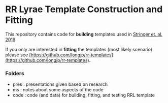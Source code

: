 # RR Lyrae Template Construction and Fitting #

This repository contains code for **building** templates used in [Stringer et. al. 2019](https://doi.org/10.3847/1538-3881/ab1f46).

If you only are interested in **fitting** the templates (most likely scenario) please see [https://github.com/longjp/rr-templates](https://github.com/longjp/rr-templates).


### Folders ###

- pres : presentations given based on research
- ms   : notes about some aspects of the code
- code : code (and data) for building, fitting, and testing RRL template


